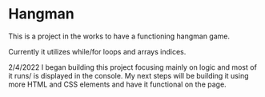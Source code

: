 # Hangman

This is a project in the works to have a functioning hangman game.

Currently it utilizes while/for loops and arrays indices.

2/4/2022
I began building this project focusing mainly on logic and most of it runs/ is displayed in the console.
My next steps will be building it using more HTML and CSS elements and have it functional on the page.
